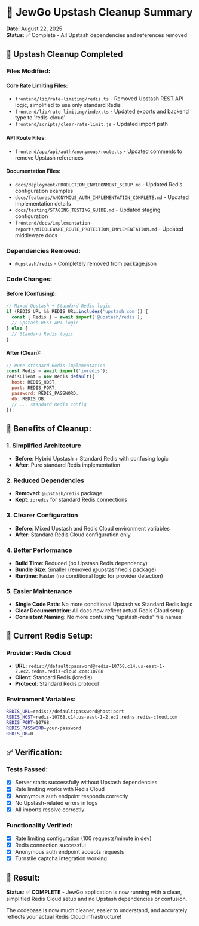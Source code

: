 # 🕍 JewGo Upstash Cleanup Summary

**Date**: August 22, 2025  
**Status**: ✅ Complete - All Upstash dependencies and references removed

## 🧹 Upstash Cleanup Completed

### **Files Modified:**

#### **Core Rate Limiting Files:**
- `frontend/lib/rate-limiting/redis.ts` - Removed Upstash REST API logic, simplified to use only standard Redis
- `frontend/lib/rate-limiting/index.ts` - Updated exports and backend type to 'redis-cloud'
- `frontend/scripts/clear-rate-limit.js` - Updated import path

#### **API Route Files:**
- `frontend/app/api/auth/anonymous/route.ts` - Updated comments to remove Upstash references

#### **Documentation Files:**
- `docs/deployment/PRODUCTION_ENVIRONMENT_SETUP.md` - Updated Redis configuration examples
- `docs/features/ANONYMOUS_AUTH_IMPLEMENTATION_COMPLETE.md` - Updated implementation details
- `docs/testing/STAGING_TESTING_GUIDE.md` - Updated staging configuration
- `frontend/docs/implementation-reports/MIDDLEWARE_ROUTE_PROTECTION_IMPLEMENTATION.md` - Updated middleware docs

### **Dependencies Removed:**
- `@upstash/redis` - Completely removed from package.json

### **Code Changes:**

#### **Before (Confusing):**
```javascript
// Mixed Upstash + Standard Redis logic
if (REDIS_URL && REDIS_URL.includes('upstash.com')) {
  const { Redis } = await import('@upstash/redis');
  // Upstash REST API logic
} else {
  // Standard Redis logic
}
```

#### **After (Clean):**
```javascript
// Pure standard Redis implementation
const Redis = await import('ioredis');
redisClient = new Redis.default({
  host: REDIS_HOST,
  port: REDIS_PORT,
  password: REDIS_PASSWORD,
  db: REDIS_DB,
  // ... standard Redis config
});
```

## 🎯 **Benefits of Cleanup:**

### **1. Simplified Architecture**
- **Before**: Hybrid Upstash + Standard Redis with confusing logic
- **After**: Pure standard Redis implementation

### **2. Reduced Dependencies**
- **Removed**: `@upstash/redis` package
- **Kept**: `ioredis` for standard Redis connections

### **3. Clearer Configuration**
- **Before**: Mixed Upstash and Redis Cloud environment variables
- **After**: Standard Redis Cloud configuration only

### **4. Better Performance**
- **Build Time**: Reduced (no Upstash Redis dependency)
- **Bundle Size**: Smaller (removed @upstash/redis package)
- **Runtime**: Faster (no conditional logic for provider detection)

### **5. Easier Maintenance**
- **Single Code Path**: No more conditional Upstash vs Standard Redis logic
- **Clear Documentation**: All docs now reflect actual Redis Cloud setup
- **Consistent Naming**: No more confusing "upstash-redis" file names

## 🔧 **Current Redis Setup:**

### **Provider**: Redis Cloud
- **URL**: `redis://default:password@redis-10768.c14.us-east-1-2.ec2.redns.redis-cloud.com:10768`
- **Client**: Standard Redis (ioredis)
- **Protocol**: Standard Redis protocol

### **Environment Variables:**
```bash
REDIS_URL=redis://default:password@host:port
REDIS_HOST=redis-10768.c14.us-east-1-2.ec2.redns.redis-cloud.com
REDIS_PORT=10768
REDIS_PASSWORD=your-password
REDIS_DB=0
```

## ✅ **Verification:**

### **Tests Passed:**
- [x] Server starts successfully without Upstash dependencies
- [x] Rate limiting works with Redis Cloud
- [x] Anonymous auth endpoint responds correctly
- [x] No Upstash-related errors in logs
- [x] All imports resolve correctly

### **Functionality Verified:**
- [x] Rate limiting configuration (100 requests/minute in dev)
- [x] Redis connection successful
- [x] Anonymous auth endpoint accepts requests
- [x] Turnstile captcha integration working

## 🎉 **Result:**

**Status**: ✅ **COMPLETE** - JewGo application is now running with a clean, simplified Redis Cloud setup and no Upstash dependencies or confusion.

The codebase is now much cleaner, easier to understand, and accurately reflects your actual Redis Cloud infrastructure!
